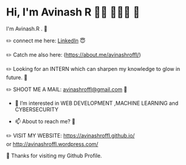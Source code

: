 # Hi, I'm Avinash R 👋🏾 👩🏾‍💻   :blossom:
I'm   Avinash.R .  :santa:

:pencil2: connect me here:
[LinkedIn](https://www.linkedin.com/in/avinashrofficial/)  :innocent:

:pencil2: Catch me also here:
(https://about.me/avinashroffl/) 


:pencil2: Looking for an INTERN which can sharpen my knowledge to glow in future. 👋

:pencil2: SHOOT ME A MAIL: avinashroffl@gmail.com :speech_balloon:


- 🌱 I’m interested in 
  WEB DEVELOPMENT ,MACHINE LEARNING and  CYBERSECURITY

- 📫 About to reach me? :runner:

 :pencil2:  VISIT MY WEBSITE: https://avinashroffl.github.io/   
  or http://avinashroffl.wordpress.com/
  

:blossom: Thanks for visiting my Github Profile.
